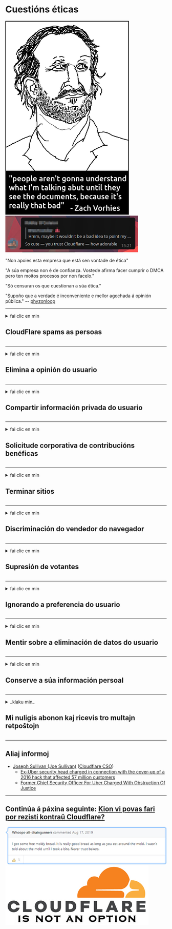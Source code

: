 # Cuestións éticas

![](../image/itsreallythatbad.jpg)
![](../image/telegram/c81238387627b4bfd3dcd60f56d41626.jpg)

"Non apoies esta empresa que está sen vontade de ética"

"A súa empresa non é de confianza. Vostede afirma facer cumprir o DMCA pero ten moitos procesos por non facelo."

"Só censuran os que cuestionan a súa ética."

"Supoño que a verdade é inconveniente e mellor agochada á opinión pública."  -- [phyzonloop](https://twitter.com/phyzonloop)


---


<details>
<summary>fai clic en min

## CloudFlare spams as persoas
</summary>


Cloudflare envía correos electrónicos de spam a usuarios que non sexan Cloudflare.

- Envíe correos electrónicos só aos subscritores que optaron
- Cando o usuario diga "parar", deixa de enviar correo electrónico

É tan sinxelo. Pero Cloudflare non lle importa.
Cloudflare dixo que o seu servizo pode deter a todos os spammers ou atacantes.
Como podemos deixar Cloudflare sen activar Cloudflare?


| 🖼 | 🖼 |
| --- | --- |
| ![](../image/cfspam01.jpg) | ![](../image/cfspam03.jpg) |
| ![](../image/cfspam02.jpg) | ![](../image/cfspambrittany.jpg)<br>![](../image/cfspamtwtr.jpg) |

</details>

---

<details>
<summary>fai clic en min

## Elimina a opinión do usuario
</summary>


Críticas negativas sobre o censo de Cloudflare.
Se publicas texto anti-Cloudflare en Twitter, tes a oportunidade de recibir unha resposta do empregado de Cloudflare coa mensaxe "Non, non é".
Se publicas unha crítica negativa en calquera sitio de revisión, intentarán censurala.


| 🖼 | 🖼 |
| --- | --- |
| ![](../image/cfcenrev_01.jpg)<br>![](../image/cfcenrev_02.jpg) | ![](../image/cfcenrev_03.jpg) |

</details>

---

<details>
<summary>fai clic en min

## Compartir información privada do usuario
</summary>


Cloudflare ten un problema de acoso masivo.
Cloudflare comparte información persoal dos que se queixan dos sitios aloxados.
Ás veces, pídenlle que achegues a túa identificación.
Se non queres ser acosado, agredido, asaltado ou asasinado, mellor estar lonxe dos sitios web Cloudflared.


| 🖼 | 🖼 |
| --- | --- |
| ![](../image/cfdox_what.jpg) | ![](../image/cfdox_swat.jpg) |
| ![](../image/cfdox_kill.jpg) | ![](../image/cfdox_threat.jpg) |
| ![](../image/cfdox_dox.jpg) | ![](../image/cfdox_ex1.jpg) |
| ![](../image/cfabuseform.jpg) | ![](../image/cfdox_ex2.jpg) |

</details>

---

<details>
<summary>fai clic en min

## Solicitude corporativa de contribucións benéficas
</summary>


CloudFlare solicita contribucións benéficas.
É bastante arrepiante que unha corporación estadounidense pedise caridade xunto con organizacións sen ánimo de lucro que teñan boas causas.
Se che gusta bloquear a xente ou perder o tempo doutras persoas, pode que queiras pedir unhas pizzas para empregados de Cloudflare.


![](../image/cfdonate.jpg)

</details>

---

<details>
<summary>fai clic en min

## Terminar sitios
</summary>


Que farás se o teu sitio baixa de súpeto?
Hai informes de que Cloudflare está eliminando a configuración do usuario ou detendo o servizo sen deixar ningún aviso, en silencio.
Suxerímosche atopar mellor provedor.

![](../image/cftmnt.jpg)

</details>

---

<details>
<summary>fai clic en min

## Discriminación do vendedor do navegador
</summary>


CloudFlare ofrece un trato preferente aos que usan Firefox ao tempo que proporciona tratamento hostil aos usuarios que non son Tor-Browser sobre Tor.
Os usuarios de Tor que rexeitan con dereito a executar Javascript non gratuíto tamén reciben tratamento hostil.
Esta desigualdade de acceso é un abuso de neutralidade da rede e un abuso de poder.

![](../image/browdifftbcx.gif)

- Esquerda: Tor Browser, á dereita: Chrome. Mesmo enderezo IP.

![](../image/browserdiff.jpg)

- Á esquerda: Desactivado o navegador Javascript de Tor, activado a cookie
- Á dereita: Chrome activado con Javascript, desactivada cookie

![](../image/cfsiryoublocked.jpg)

- QuteBrowser (navegador menor) sen Tor (IP de Clearnet)

| ***Navegador*** | ***Tratamento de acceso*** |
| --- | --- |
| Tor Browser (Javascript activado) | acceso permitido |
| Firefox (Javascript activado) | acceso degradado |
| Chromium (Javascript activado) | acceso degradado |
| Chromium or Firefox (Javascript desactivado) | acceso denegado |
| Chromium or Firefox (Cookie desactivada) | acceso denegado |
| QuteBrowser | acceso denegado |
| lynx | acceso denegado |
| w3m | acceso denegado |
| wget | acceso denegado |


Por que non usar o botón de audio para resolver desafíos fáciles?

Si, hai un botón de audio, pero sempre non funciona con Tor.
Recibirá esta mensaxe cando faga clic nela:

```
Volve intentalo máis tarde
O seu computador ou rede pode enviar consultas automatizadas.
Para protexer aos nosos usuarios, non podemos procesar a súa solicitude agora.
Para máis detalles, visite a nosa páxina de axuda
```

</details>

---

<details>
<summary>fai clic en min

## Supresión de votantes
</summary>


Os electores dos estados estadounidenses rexístranse para votar en última instancia a través do sitio web do secretario de estado no estado da súa residencia.
As oficinas de secretaría de estado controladas polos republicanos participan na supresión dos votantes mediante a representación do sitio web do secretario de estado a través de Cloudflare.
O trato hostil de Cloudflare aos usuarios de Tor, a súa posición MITM como punto global de vixilancia centralizado, e o seu papel prexudicial en xeral fai que os electores potenciais remiten rexistrarse.
Os liberais en particular adoitan adoptar a privacidade.
Os formularios de rexistro de electores recollen información confidencial sobre o inclinación política dun elector, enderezo físico persoal, número de seguridade social e data de nacemento.
A maioría dos estados só fan público un subconxunto desa información, pero Cloudflare ve toda esa información cando alguén se rexistra para votar.

Teña en conta que o rexistro en papel non elude Cloudflare porque o secretario dos traballadores do persoal de ingreso de datos probablemente empregará o sitio web Cloudflare para introducir os datos.

| 🖼 | 🖼 |
| --- | --- |
| ![](../image/cfvotm_01.jpg) | ![](../image/cfvotm_02.jpg) |

- Change.org é un famoso sitio web para reunir votos e tomar medidas.
“a xente en todas partes está a iniciar campañas, a mobilizar seguidores e a traballar cos responsábeis para impulsar solucións.”
Por desgraza, moitas persoas non poden ver change.org en absoluto debido ao agresivo filtro de Cloudflare.
Están bloqueados de asinar a petición, excluíndoos dun proceso democrático.
Usar outras plataformas non en nube como OpenPetition axuda a solucionar o problema.

| 🖼 | 🖼 |
| --- | --- |
| ![](../image/changeorgasn.jpg) | ![](../image/changeorgtor.jpg) |

- O "Proxecto ateniense" de Cloudflare ofrece protección gratuíta a nivel empresarial aos sitios web das eleccións estatais e locais.
Dixeron que "os seus electores poden acceder á información das eleccións e o rexistro dos votantes", pero isto é unha mentira porque moitas persoas simplemente non poden navegar polo sitio.

</details>

---

<details>
<summary>fai clic en min

## Ignorando a preferencia do usuario
</summary>


Se desactivas algo, esperas que non reciba correo electrónico ao respecto.
Cloudflare ignora a preferencia do usuario e comparte datos con corporacións de terceiros sen o consentimento do cliente.
Se estás a usar o seu plan gratuíto, ás veces envíanche un correo electrónico para pedirlle unha subscrición mensual.

![](../image/cfviopl_tp.jpg)

</details>

---

<details>
<summary>fai clic en min

## Mentir sobre a eliminación de datos do usuario
</summary>


Segundo o blogue deste ex-cloudflare, Cloudflare está a mentir sobre a eliminación de contas.
Hoxe en día, moitas empresas gardan os seus datos despois de pechar ou eliminar a súa conta.
A maioría das boas empresas mencionan isto na súa política de privacidade.
Lume de nubes? Non

```
2019-08-05 CloudFlare envioume a confirmación de que eliminarían a miña conta.
2019-10-02 Recibín un correo electrónico de CloudFlare "porque son cliente"
```

Cloudflare non sabía da palabra "eliminar".
Se realmente é eliminado, por que este ex-cliente recibiu un correo electrónico?
Tamén mencionou que a política de privacidade de Cloudflare non o menciona.

```
A súa nova política de privacidade non fai mención á conservación de datos durante un ano.
```

![](../image/cfviopl_notdel.jpg)

Como pode confiar en Cloudflare se a súa política de privacidade é unha mentira?

</details>

---

<details>
<summary>fai clic en min

## Conserve a súa información persoal
</summary>


Eliminar a conta de Cloudflare é difícil.

```
Envía un ticket de asistencia coa categoría "Conta",
e solicitar a eliminación da conta no corpo da mensaxe.
Debe ter ningún dominio ou tarxeta de crédito adherida á súa conta antes de solicitar a eliminación.
```

Recibirá este correo electrónico de confirmación.

![](../image/cf_deleteandkeep.jpg)

"Comezamos a procesar a túa solicitude de eliminación" pero "Seguiremos almacenando a túa información persoal".

Podes "confiar" nisto?

</details>

---

<details>
<summary>_klaku min_

## Mi nuligis abonon kaj ricevis tro multajn retpoŝtojn
</summary>


La uzanto nuligis sian 'Cloudflare stream' abonon kaj li ricevas retpoŝtajn memorigilojn ĉiutage por rememorigi lin pri nuligita abono.
Ne estas malaprobita butono. Kiel vi ĉesas ĉi tiun frenezon?

![](../image/barrageemailcancelsubscription.jpg)

Cloudflare diris al ĉi tiu uzanto kontakti subtenteamo kaj peti ĉiujn viajn enhavojn forigi.

- [t](https://web.archive.org/web/20210412165334/https://twitter.com/JohnHaldson/status/1381651569247088650)

</details>

---

## Aliaj informoj

- [Joseph Sullivan (Joe Sullivan)](../cloudflare_inc/cloudflare_members.md) ([Cloudflare CSO](https://twitter.com/eastdakota/status/1296522269313785862))
  - [Ex-Uber security head charged in connection with the cover-up of a 2016 hack that affected 57 million customers](https://www.businessinsider.com/uber-data-hack-security-head-joe-sullivan-charged-cover-up-2020-8)
  - [Former Chief Security Officer For Uber Charged With Obstruction Of Justice](https://www.justice.gov/usao-ndca/pr/former-chief-security-officer-uber-charged-obstruction-justice)


---

## Continúa á páxina seguinte:   [Kion vi povas fari por rezisti kontraŭ Cloudflare?](gl.action.md)

![](../image/freemoldybread.jpg)
![](../image/cfisnotanoption.jpg)
